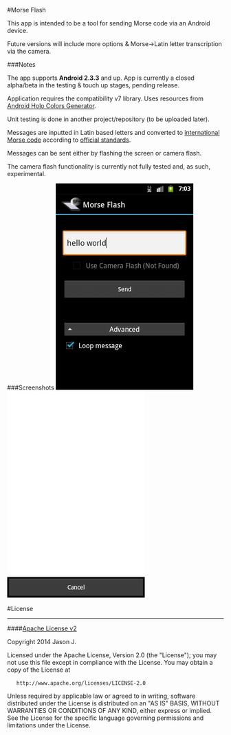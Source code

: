 #Morse Flash

This app is intended to be a tool for sending Morse code via an Android device. 

Future versions will include more options & Morse->Latin letter transcription via the camera.

###Notes

The app supports **Android 2.3.3** and up. App is currently a closed alpha/beta in the testing & touch up stages, pending release.

Application requires the compatibility v7 library. Uses resources from [Android Holo Colors Generator](http://android-holo-colors.com/).

Unit testing is done in another project/repository (to be uploaded later).

Messages are inputted in Latin based letters and converted to [international Morse code](http://en.wikipedia.org/wiki/Morse_code) according to [official standards](http://www.itu.int/rec/R-REC-M.1677-1-200910-I/).

Messages can be sent either by flashing the screen or camera flash.

The camera flash functionality is currently not fully tested and, as such, experimental.

###Screenshots
![Simulator screen shot of first screen](./screenshots/morseflash_screenshot1.png?raw=true "First screen on simulator") ![Simulator screen shot flashing screen](./screenshots/morseflash_screenshot2.png?raw=true "Flashing screen on simulator")

#License
***
####[Apache License v2](./LICENSE.md)

   Copyright 2014 Jason J.

   Licensed under the Apache License, Version 2.0 (the "License");
   you may not use this file except in compliance with the License.
   You may obtain a copy of the License at

       http://www.apache.org/licenses/LICENSE-2.0

   Unless required by applicable law or agreed to in writing, software
   distributed under the License is distributed on an "AS IS" BASIS,
   WITHOUT WARRANTIES OR CONDITIONS OF ANY KIND, either express or implied.
   See the License for the specific language governing permissions and
   limitations under the License.

